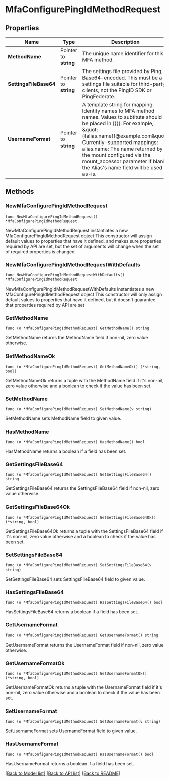 # MfaConfigurePingIdMethodRequest


## Properties

Name | Type | Description | Notes
------------ | ------------- | ------------- | -------------
**MethodName** | Pointer to **string** | The unique name identifier for this MFA method. | [optional] 
**SettingsFileBase64** | Pointer to **string** | The settings file provided by Ping, Base64-encoded. This must be a settings file suitable for third-party clients, not the PingID SDK or PingFederate. | [optional] 
**UsernameFormat** | Pointer to **string** | A template string for mapping Identity names to MFA method names. Values to subtitute should be placed in {{}}. For example, \&quot;{{alias.name}}@example.com\&quot;. Currently-supported mappings: alias.name: The name returned by the mount configured via the mount_accessor parameter If blank, the Alias&#x27;s name field will be used as-is. | [optional] 



## Methods


### NewMfaConfigurePingIdMethodRequest

`func NewMfaConfigurePingIdMethodRequest() *MfaConfigurePingIdMethodRequest`

NewMfaConfigurePingIdMethodRequest instantiates a new MfaConfigurePingIdMethodRequest object
This constructor will assign default values to properties that have it defined,
and makes sure properties required by API are set, but the set of arguments
will change when the set of required properties is changed

### NewMfaConfigurePingIdMethodRequestWithDefaults

`func NewMfaConfigurePingIdMethodRequestWithDefaults() *MfaConfigurePingIdMethodRequest`

NewMfaConfigurePingIdMethodRequestWithDefaults instantiates a new MfaConfigurePingIdMethodRequest object
This constructor will only assign default values to properties that have it defined,
but it doesn't guarantee that properties required by API are set


### GetMethodName

`func (o *MfaConfigurePingIdMethodRequest) GetMethodName() string`

GetMethodName returns the MethodName field if non-nil, zero value otherwise.

### GetMethodNameOk

`func (o *MfaConfigurePingIdMethodRequest) GetMethodNameOk() (*string, bool)`

GetMethodNameOk returns a tuple with the MethodName field if it's non-nil, zero value otherwise
and a boolean to check if the value has been set.

### SetMethodName

`func (o *MfaConfigurePingIdMethodRequest) SetMethodName(v string)`

SetMethodName sets MethodName field to given value.


### HasMethodName

`func (o *MfaConfigurePingIdMethodRequest) HasMethodName() bool`

HasMethodName returns a boolean if a field has been set.




### GetSettingsFileBase64

`func (o *MfaConfigurePingIdMethodRequest) GetSettingsFileBase64() string`

GetSettingsFileBase64 returns the SettingsFileBase64 field if non-nil, zero value otherwise.

### GetSettingsFileBase64Ok

`func (o *MfaConfigurePingIdMethodRequest) GetSettingsFileBase64Ok() (*string, bool)`

GetSettingsFileBase64Ok returns a tuple with the SettingsFileBase64 field if it's non-nil, zero value otherwise
and a boolean to check if the value has been set.

### SetSettingsFileBase64

`func (o *MfaConfigurePingIdMethodRequest) SetSettingsFileBase64(v string)`

SetSettingsFileBase64 sets SettingsFileBase64 field to given value.


### HasSettingsFileBase64

`func (o *MfaConfigurePingIdMethodRequest) HasSettingsFileBase64() bool`

HasSettingsFileBase64 returns a boolean if a field has been set.




### GetUsernameFormat

`func (o *MfaConfigurePingIdMethodRequest) GetUsernameFormat() string`

GetUsernameFormat returns the UsernameFormat field if non-nil, zero value otherwise.

### GetUsernameFormatOk

`func (o *MfaConfigurePingIdMethodRequest) GetUsernameFormatOk() (*string, bool)`

GetUsernameFormatOk returns a tuple with the UsernameFormat field if it's non-nil, zero value otherwise
and a boolean to check if the value has been set.

### SetUsernameFormat

`func (o *MfaConfigurePingIdMethodRequest) SetUsernameFormat(v string)`

SetUsernameFormat sets UsernameFormat field to given value.


### HasUsernameFormat

`func (o *MfaConfigurePingIdMethodRequest) HasUsernameFormat() bool`

HasUsernameFormat returns a boolean if a field has been set.









[[Back to Model list]](../README.md#documentation-for-models) [[Back to API list]](../README.md#documentation-for-api-endpoints) [[Back to README]](../README.md)


